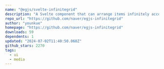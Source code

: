 ```yaml
---
name: "@egjs/svelte-infinitegrid"
description: "A Svelte component that can arrange items infinitely according to the type of grids"
repo_url: "https://github.com/naver/egjs-infinitegrid"
author: "younkue"
homepage: "https://github.com/naver/egjs-infinitegrid"
downloads: 59
dependents: 1
updated: "2024-07-02T11:40:50.068Z"
github_stars: 2270
tags: 
  - ui
  - media
---
```


